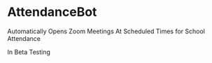 # AttendanceBot
Automatically Opens Zoom Meetings At Scheduled Times for School Attendance

In Beta Testing
